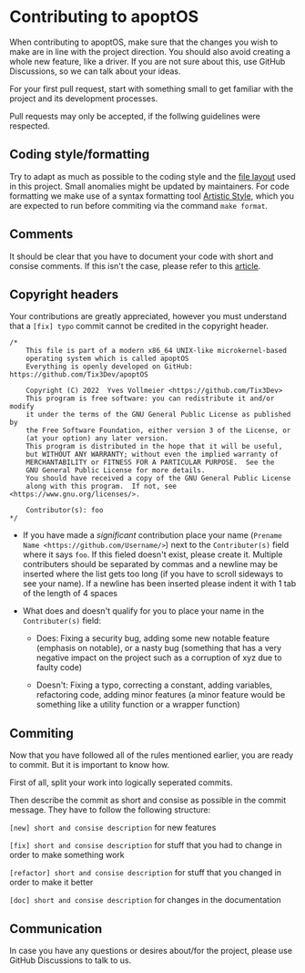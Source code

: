 # Contributing to apoptOS

When contributing to apoptOS, make sure that the changes you wish to make are in line with the project direction. You should also avoid creating a whole new feature, like a driver. If you are not sure about this, use GitHub Discussions, so we can talk about your ideas.

For your first pull request, start with something small to get familiar with the project and its development processes.

Pull requests may only be accepted, if the follwing guidelines were respected.

## Coding style/formatting

Try to adapt as much as possible to the coding style and the [file layout](https://github.com/Tix3Dev/apoptOS/blob/main/misc/default_file_layout.md) used in this project. Small anomalies might be updated by maintainers.
For code formatting we make use of a syntax formatting tool [Artistic Style](http://astyle.sourceforge.net/), which you are expected to run before commiting via the command `make format`.

## Comments

It should be clear that you have to document your code with short and consise comments. If this isn't the case, please refer to this [article](https://stackoverflow.blog/2021/12/23/best-practices-for-writing-code-comments/).

## Copyright headers

Your contributions are greatly appreciated, however you must understand that a `[fix] typo` commit cannot be credited in the copyright header.


```
/*
	This file is part of a modern x86_64 UNIX-like microkernel-based
	operating system which is called apoptOS
	Everything is openly developed on GitHub: https://github.com/Tix3Dev/apoptOS

	Copyright (C) 2022  Yves Vollmeier <https://github.com/Tix3Dev>
	This program is free software: you can redistribute it and/or modify
	it under the terms of the GNU General Public License as published by
	the Free Software Foundation, either version 3 of the License, or
	(at your option) any later version.
	This program is distributed in the hope that it will be useful,
	but WITHOUT ANY WARRANTY; without even the implied warranty of
	MERCHANTABILITY or FITNESS FOR A PARTICULAR PURPOSE.  See the
	GNU General Public License for more details.
	You should have received a copy of the GNU General Public License
	along with this program.  If not, see <https://www.gnu.org/licenses/>.
	
	Contributor(s): foo
*/
```

- If you have made a *significant* contribution place your name (`Prename Name <https://github.com/Username/>`) next to the `Contributer(s)` field where it says `foo`. If this fieled doesn't exist, please create it.
Multiple contributers should be separated by commas and a newline may be inserted where the list gets too long (if you have to scroll sideways to see your name).
If a newline has been inserted please indent it with 1 tab of the length of 4 spaces

- What does and doesn't qualify for you to place your name in the `Contributer(s)` field:
  - Does: Fixing a security bug, adding some new notable feature (emphasis on notable), or a nasty bug (something that has a very negative impact on the project such as a corruption of xyz due to faulty code)

  - Doesn't: Fixing a typo, correcting a constant, adding variables, refactoring code, adding minor features (a minor feature would be something like a utility function or a wrapper function)

## Commiting

Now that you have followed all of the rules mentioned earlier, you are ready to commit. But it is important to know how.

First of all, split your work into logically seperated commits.

Then describe the commit as short and consise as possible in the commit message. They have to follow the following structure:

```[new] short and consise description``` for new features

```[fix] short and consise description``` for stuff that you had to change in order to make something work

```[refactor] short and consise description``` for stuff that you changed in order to make it better

```[doc] short and consise description``` for changes in the documentation

## Communication

In case you have any questions or desires about/for the project, please use GitHub Discussions to talk to us.
